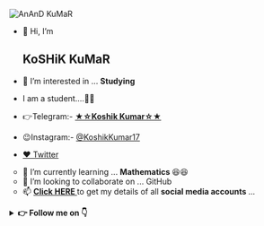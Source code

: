 ![AnAnD KuMaR](https://telegra.ph/file/4c3f4c1b8371f0e6d5d88.jpg)

- 👋 Hi, I’m <h2> KoSHiK KuMaR </h2>

- 👀 I’m interested in ... <b> Studying </b>

- I am a student....👨‍🎓

- 👉Telegram:- <a href=https://telegram.dog/KoshikKumar17> <b> ★☆Koshik Kumar☆★ </b> </a>

- 😉Instagram:- <a href=https://instagram.com/KoshikKumar17> @KoshikKumar17 </a>

- [♥️ Twitter](https://twitter.com/KoshikKumar20)

<ul type="circle">
<li>🌱 I’m currently learning ... <b> Mathematics </b> 😆😆</li>
<li>💞️ I’m looking to collaborate on ... GitHub</li>
<li>📫 <b> <A href=https://telegra.ph/My-InFO-07-31> Click HERE </a> </b> to get my details of all <b> social media accounts </b> ...</li>
</ul>

<details>
    <summary><b> 👉 Follow me on 👇</b></summary>
[![KOSHIK KUMAR](https://img.icons8.com/fluent/48/000000/twitter.png)](https://twitter.com/KoshikKumar17)
[![KOSHIK KUMAR](https://img.icons8.com/fluent/48/000000/instagram-new.png)](https://instagram.com/KoshikKumar17)
[![KOSHIK KUMAR](https://img.icons8.com/fluent/48/000000/telegram-app.png)](https://telegram.me/KoshikKumar17)
[![KOSHIK KUMAR](https://img.icons8.com/fluent/48/000000/facebook-new.png)](https://facebook.com/koshikkumar17)

</details>
